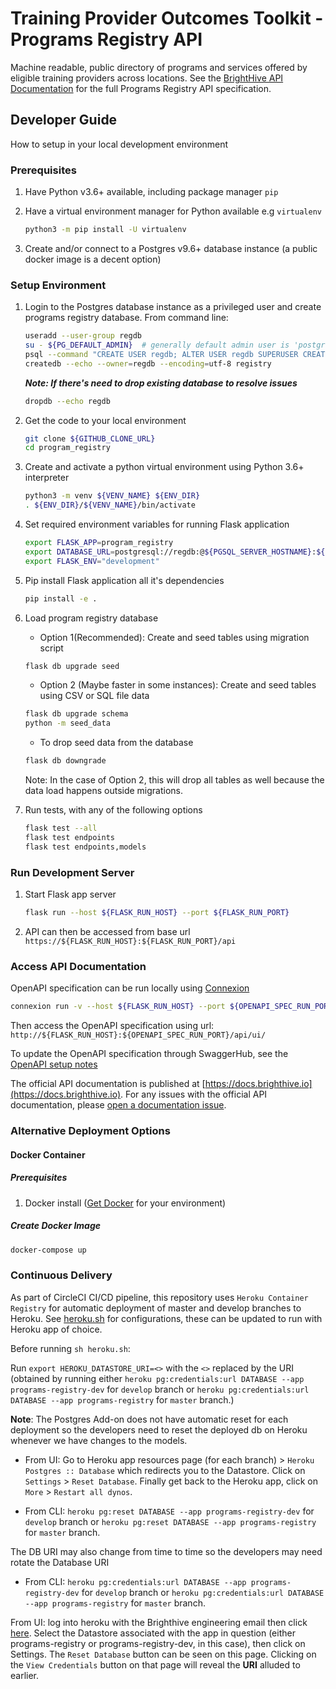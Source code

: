 # Training Provider Outcomes Toolkit - Programs Registry API

Machine readable, public directory of programs and services offered by eligible training providers across locations. See the [BrightHive API Documentation](https://docs.brighthive.io) for the full Programs Registry API specification.

## Developer Guide

How to setup in your local development environment

### Prerequisites

1. Have Python v3.6+ available, including package manager `pip`
2. Have a virtual environment manager for Python available e.g `virtualenv`

    ```bash
    python3 -m pip install -U virtualenv
    ```

3. Create and/or connect to a Postgres v9.6+ database instance (a public docker image is a decent option)

### Setup Environment

1. Login to the Postgres database instance as a privileged user and create programs registry database. From command line:

    ```bash
    useradd --user-group regdb
    su - ${PG_DEFAULT_ADMIN}  # generally default admin user is 'postgres'
    psql --command "CREATE USER regdb; ALTER USER regdb SUPERUSER CREATEDB;"
    createdb --echo --owner=regdb --encoding=utf-8 registry
    ```

    **_Note: If there's need to drop existing database to resolve issues_**

    ```bash
    dropdb --echo regdb
    ```

2. Get the code to your local environment

    ```bash
    git clone ${GITHUB_CLONE_URL}
    cd program_registry
    ```

3. Create and activate a python virtual environment using Python 3.6+ interpreter

    ```bash
    python3 -m venv ${VENV_NAME} ${ENV_DIR}
    . ${ENV_DIR}/${VENV_NAME}/bin/activate
    ```

4. Set required environment variables for running Flask application

    ```bash
    export FLASK_APP=program_registry
    export DATABASE_URL=postgresql://regdb:@${PGSQL_SERVER_HOSTNAME}:${PGSQL_PORT}/registry
    export FLASK_ENV="development"
    ```

5. Pip install Flask application all it's dependencies

    ```bash
    pip install -e .
    ```

6. Load program registry database

    * Option 1(Recommended): Create and seed tables using migration script

    ```bash
    flask db upgrade seed
    ```

    * Option 2 (Maybe faster in some instances): Create and seed tables using CSV or SQL file data

    ```bash
    flask db upgrade schema
    python -m seed_data
    ```

    * To drop seed data from the database

    ```bash
    flask db downgrade
    ```

    Note: In the case of Option 2, this will drop all tables as well because the data load happens outside migrations.

7. Run tests, with any of the following options

    ```bash
    flask test --all
    flask test endpoints
    flask test endpoints,models
    ```

### Run Development Server

1. Start Flask app server

    ```bash
    flask run --host ${FLASK_RUN_HOST} --port ${FLASK_RUN_PORT}
    ```

2. API can then be accessed from base url `https://${FLASK_RUN_HOST}:${FLASK_RUN_PORT}/api`

### Access API Documentation

 OpenAPI specification can be run locally using [Connexion](https://github.com/zalando/connexion#why-connexion)

```bash
connexion run -v --host ${FLASK_RUN_HOST} --port ${OPENAPI_SPEC_RUN_PORT} .openapi/swagger.yml
```

Then access the OpenAPI specification using url: `http://${FLASK_RUN_HOST}:${OPENAPI_SPEC_RUN_PORT}/api/ui/`

To update the OpenAPI specification through SwaggerHub, see the [OpenAPI setup notes](https://github.com/brighthive/program-registry/blob/master/.openapi/README.md)

The official API documentation is published at [https://docs.brighthive.io](https://docs.brighthive.io). For any issues with the official API documentation, please [open a documentation issue](https://github.com/brighthive/program-registry/issues).

### Alternative Deployment Options

#### Docker Container

##### Prerequisites

1. Docker install ([Get Docker](https://www.docker.com/get-docker) for your environment)

##### Create Docker Image

```bash
docker-compose up
```

### Continuous Delivery

As part of CircleCI CI/CD pipeline, this repository uses `Heroku Container Registry` for automatic deployment of master and develop branches to Heroku. See [heroku.sh](https://github.com/brighthive/program-registry/blob/master/heroku.sh) for configurations, these can be updated to run with Heroku app of choice.

Before running `sh heroku.sh`:

Run `export HEROKU_DATASTORE_URI=<>` with the `<>` replaced by the URI (obtained by running either `heroku pg:credentials:url DATABASE --app programs-registry-dev` for `develop` branch or `heroku pg:credentials:url DATABASE --app programs-registry` for `master` branch.)

**Note**:
The Postgres Add-on does not have automatic reset for each deployment so the developers need to reset the deployed db on Heroku whenever we have changes to the models.

* From UI: Go to Heroku app resources page (for each branch) > `Heroku Postgres :: Database` which redirects you to the Datastore. Click on `Settings` > `Reset Database`. Finally get back to the Heroku app, click on `More` > `Restart all dynos`.

* From CLI: `heroku pg:reset DATABASE --app programs-registry-dev` for `develop` branch or `heroku pg:reset DATABASE --app programs-registry` for `master` branch.

The DB URI may also change from time to time so the developers may need rotate the Database URI

* From CLI: `heroku pg:credentials:url DATABASE --app programs-registry-dev` for `develop` branch or `heroku pg:credentials:url DATABASE --app programs-registry` for `master` branch.

From UI: log into heroku with the Brighthive engineering email then click [here](data.heroku.com). Select the Datastore associated with the app in question (either programs-registry or programs-registry-dev, in this case), then click on Settings. The `Reset Database` button can be seen on this page. Clicking on the `View Credentials` button on that page will reveal the **URI** alluded to earlier.
